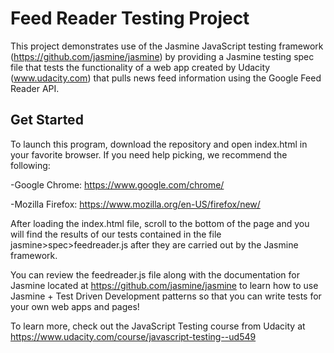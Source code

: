 Feed Reader Testing Project
=========

This project demonstrates use of the Jasmine JavaScript testing framework
(https://github.com/jasmine/jasmine) by providing a Jasmine testing spec file that tests the functionality
of a web app created by Udacity (www.udacity.com) that pulls news feed information using the Google Feed Reader API.

## Get Started

To launch this program, download the repository and open index.html in your
favorite browser. If you need help picking, we recommend the following:

-Google Chrome: https://www.google.com/chrome/

-Mozilla Firefox: https://www.mozilla.org/en-US/firefox/new/

After loading the index.html file, scroll to the bottom of the page and you
will find the results of our tests contained in the file jasmine>spec>feedreader.js after
they are carried out by the Jasmine framework.

You can review the feedreader.js file along with the documentation for Jasmine located at
https://github.com/jasmine/jasmine to learn how to use Jasmine + Test Driven Development patterns
so that you can write tests for your own web apps and pages!

To learn more, check out the JavaScript Testing course from Udacity at
https://www.udacity.com/course/javascript-testing--ud549
